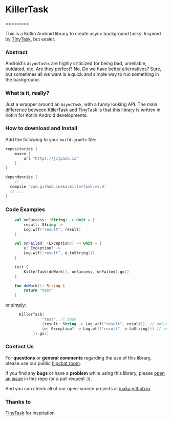 # KillerTask
========

This is a Kotlin Android library to create async background tasks. Inspired by [TinyTask](https://github.com/inaka/TinyTask), but easier.

### Abstract
Android's `AsyncTasks` are highly criticized for being bad, unreliable, outdated, etc. Are they perfect? No.
Do we have better alternatives? Sure, but sometimes all we want is a quick and simple way to run something in the background.

### What is it, really?
Just a wrapper around an `AsyncTask`, with a funny looking API. The main difference between KillerTask and TinyTask is that this library is written in Kotlin for Kotlin Android developments.

### How to download and Install
Add the following to your `build.gradle` file:

```groovy
repositories {
	maven {
		url "https://jitpack.io"
	}
}

dependencies {
	// ...
  compile 'com.github.inaka:killertask:v1.0'
  // ...
}
```

### Code Examples


```kotlin
    val onSuccess: (String) -> Unit = {
        result: String ->
        Log.wtf("result", result)
    }

    val onFailed: (Exception?) -> Unit = {
        e: Exception? ->
      	Log.wtf("result", e.toString())
    }

    init {
        KillerTask(doWork(), onSuccess, onFailed).go()
    }

    fun doWork(): String {
        return "test"
    }
```
or simply:

```kotlin
      KillerTask(
                "test", // task
                {result: String -> Log.wtf("result", result)}, // onSuccess actions
                {e: Exception? -> Log.wtf("result", e.toString()) // onFailed actions
            }).go()
```

### Contact Us
For **questions** or **general comments** regarding the use of this library, please use our public
[hipchat room](http://inaka.net/hipchat).

If you find any **bugs** or have a **problem** while using this library, please [open an issue](https://github.com/inaka/KillerTask/issues/new) in this repo (or a pull request :)).

And you can check all of our open-source projects at [inaka.github.io](http://inaka.github.io)

### Thanks to
[TinyTask](https://github.com/inaka/TinyTask) for inspiration